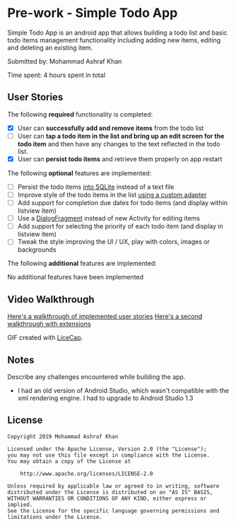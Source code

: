 # Pre-work - Simple Todo App

Simple Todo App is an android app that allows building a todo list and basic todo items management functionality including adding new items, editing and deleting an existing item.

Submitted by: Mohammad Ashraf Khan

Time spent: 4 hours spent in total

## User Stories

The following **required** functionality is completed:

* [X] User can **successfully add and remove items** from the todo list
* [ ] User can **tap a todo item in the list and bring up an edit screen for the todo item** and then have any changes to the text reflected in the todo list.
* [X] User can **persist todo items** and retrieve them properly on app restart

The following **optional** features are implemented:

* [ ] Persist the todo items [into SQLite](http://guides.codepath.com/android/Persisting-Data-to-the-Device#sqlite) instead of a text file
* [ ] Improve style of the todo items in the list [using a custom adapter](http://guides.codepath.com/android/Using-an-ArrayAdapter-with-ListView)
* [ ] Add support for completion due dates for todo items (and display within listview item)
* [ ] Use a [DialogFragment](http://guides.codepath.com/android/Using-DialogFragment) instead of new Activity for editing items
* [ ] Add support for selecting the priority of each todo item (and display in listview item)
* [ ] Tweak the style improving the UI / UX, play with colors, images or backgrounds

The following **additional** features are implemented:

No additional features have been implemented

## Video Walkthrough 

[Here's a walkthrough of implemented user stories](https://www.dropbox.com/s/7po6gxijimp4ev1/TodoListApp.gif)
[Here's a second walkthrough with extensions](https://www.dropbox.com/s/ahgyedow24utfr3/TodoListApp-extensions.gif)

GIF created with [LiceCap](http://www.cockos.com/licecap/).

## Notes

Describe any challenges encountered while building the app.
- I had an old version of Android Studio, which wasn't compatible with the xml rendering engine. I had to upgrade to Android Studio 1.3

## License

    Copyright 2019 Mohammad Ashraf Khan

    Licensed under the Apache License, Version 2.0 (the "License");
    you may not use this file except in compliance with the License.
    You may obtain a copy of the License at

        http://www.apache.org/licenses/LICENSE-2.0

    Unless required by applicable law or agreed to in writing, software
    distributed under the License is distributed on an "AS IS" BASIS,
    WITHOUT WARRANTIES OR CONDITIONS OF ANY KIND, either express or implied.
    See the License for the specific language governing permissions and
    limitations under the License.
